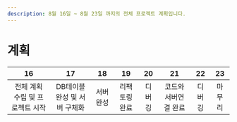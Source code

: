 ```yaml
---
description: 8월 16일 ~ 8월 23일 까지의 전체 프로젝트 계획입니다.
---
```


# 계획

| 16 | 17 | 18 | 19 | 20 | 21 | 22 | 23 |
| :---: | :---: | :---: | :---: | :---: | :---: | :---: | :---: |
| 전체 계획 수립 및 프로젝트 시작  | DB테이블 완성 및 서버 구체화  | 서버 완성  | 리팩토링완료  | 디버깅  | 코드와 서버연결 완료  | 디버깅  | 마무리  |



